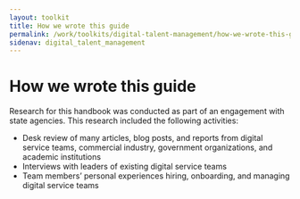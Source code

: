 ```yaml
---
layout: toolkit
title: How we wrote this guide
permalink: /work/toolkits/digital-talent-management/how-we-wrote-this-guide/
sidenav: digital_talent_management
---
```


# How we wrote this guide

Research for this handbook was conducted as part of an engagement with state agencies. This research included the following activities:

-   Desk review of many articles, blog posts, and reports from digital service teams, commercial industry, government organizations, and academic institutions
-   Interviews with leaders of existing digital service teams
-   Team members’ personal experiences hiring, onboarding, and managing digital service teams
